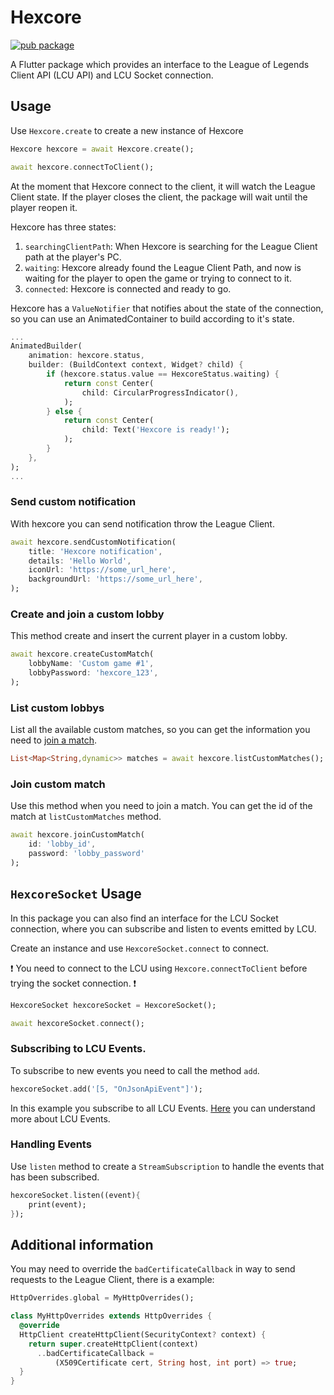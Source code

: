 # Hexcore

[![pub package](https://img.shields.io/pub/v/hexcore.svg)](https://pub.dev/packages/hexcore)

A Flutter package which provides an interface to the League of Legends Client API (LCU API) and LCU Socket connection.


## Usage

Use `Hexcore.create` to create a new instance of Hexcore

```dart
Hexcore hexcore = await Hexcore.create();

await hexcore.connectToClient();
```
At the moment that Hexcore connect to the client, it will watch the League Client state. If the player closes the client, the package will wait until the player reopen it.

Hexcore has three states:

1. `searchingClientPath`: When Hexcore is searching for the League Client path at the player's PC.
2. `waiting`: Hexcore already found the League Client Path, and now is waiting for the player to open the game or trying to connect to it.
3. `connected`: Hexcore is connected and ready to go.

Hexcore has a `ValueNotifier` that notifies about the state of the connection, so you can use an AnimatedContainer to build according to it's state.

```dart
...
AnimatedBuilder(
    animation: hexcore.status,
    builder: (BuildContext context, Widget? child) {
        if (hexcore.status.value == HexcoreStatus.waiting) {
            return const Center(
                child: CircularProgressIndicator(),
            );
        } else {
            return const Center(
                child: Text('Hexcore is ready!');
            );
        }
    },
);
...
```

### Send custom notification 
With hexcore you can send notification throw the League Client.

```dart
await hexcore.sendCustomNotification(
    title: 'Hexcore notification',
    details: 'Hello World',
    iconUrl: 'https://some_url_here',
    backgroundUrl: 'https://some_url_here',
);
```

### Create and join a custom lobby
This method create and insert the current player in a custom lobby.
```dart
await hexcore.createCustomMatch(
    lobbyName: 'Custom game #1',
    lobbyPassword: 'hexcore_123', 
);
```

### List custom lobbys

List all the available custom matches, so you can get the information you need to [join a match](#join-custom-match).
```dart
List<Map<String,dynamic>> matches = await hexcore.listCustomMatches();
```

### Join custom match
Use this method when you need to join a match. You can get the id of the match at `listCustomMatches` method.

```dart
await hexcore.joinCustomMatch(
    id: 'lobby_id',
    password: 'lobby_password'
);

```


## `HexcoreSocket` Usage

In this package you can also find an interface for the LCU Socket connection, where you can subscribe and listen to events emitted by LCU.

Create an instance and use `HexcoreSocket.connect` to connect.

❗ You need to connect to the LCU using `Hexcore.connectToClient` before trying the socket connection. ❗

```dart
HexcoreSocket hexcoreSocket = HexcoreSocket();

await hexcoreSocket.connect();
```

### Subscribing to LCU Events.

To subscribe to new events you need to call the method `add`. 
```dart
hexcoreSocket.add('[5, "OnJsonApiEvent"]');
```
In this example you subscribe to all LCU Events. [Here](https://hextechdocs.dev/getting-started-with-the-lcu-websocket/) you can understand more about LCU Events.


### Handling Events

Use `listen` method to create a `StreamSubscription` to handle the events that has been subscribed.

```dart
hexcoreSocket.listen((event){
    print(event);
});
```
## Additional information

You may need to override the `badCertificateCallback` in way to send requests to the League Client, there is a example:

```dart
HttpOverrides.global = MyHttpOverrides();

class MyHttpOverrides extends HttpOverrides {
  @override
  HttpClient createHttpClient(SecurityContext? context) {
    return super.createHttpClient(context)
      ..badCertificateCallback =
          (X509Certificate cert, String host, int port) => true;
  }
}
```
